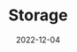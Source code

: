---
title: Storage
date: 2022-12-04
url: solar-panels
service_image: /images/Storage.jpg
service_title: Storage
draft: false
type: services
---